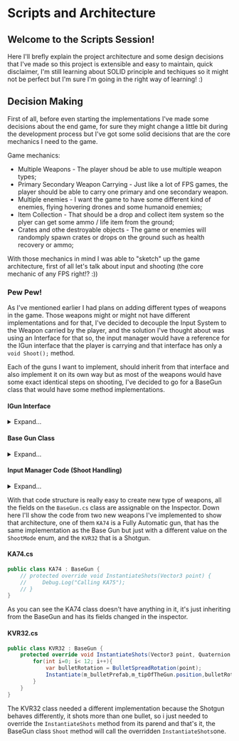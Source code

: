 # Scripts and Architecture
## Welcome to the Scripts Session!
Here I'll brefly explain the project architecture and some design decisions that I've made so this project is extensible and easy to maintain, quick disclaimer, I'm still learning about SOLID principle and techiques so it might not be perfect but I'm sure I'm going in the right way of learning! :)

## Decision Making
First of all, before even starting the implementations I've made some decisions about the end game, for sure they might change a little bit during the development process but I've got some solid decisions that are the core mechanics I need to the game.

Game mechanics:
* Multiple Weapons - The player shoud be able to use multiple weapon types;
* Primary Secondary Weapon Carrying - Just like a lot of FPS games, the player should be able to carry one primary and one secondary weapon.
* Multiple enemies - I want the game to have some different kind of enemies, flying hovering drones and some humanoid enemies;
* Item Collection - That should be a drop and collect item system so the plyer can get some ammo / life item from the ground;
* Crates and othe destroyable objects - The game or enemies will randomply spawn crates or drops on the ground such as health recovery or ammo;

With those mechanics in mind I was able to "sketch" up the game architecture, first of all let's talk about input and shooting (the core mechanic of any FPS right!? :))

### Pew Pew!

As I've mentioned earlier I had plans on adding different types of weapons in the game. Those weapons might or might not have different implementations and for that, I've decided to decouple the Input System to the Weapon carried by the player, and the solution I've thought about was using an Interface for that so, the input manager would have a reference for the IGun interface that the player is carrying and that interface has only a ```void Shoot();``` method.

Each of the guns I want to implement, should inherit from that interface and also implement it on its own way but as most of the weapons would have some exact identical steps on shooting, I've decided to go for a BaseGun class that would have some method implementations.

#### IGun Interface
<details>
 <summary>Expand...</summary>
  
<p>
    
```c#
public interface IGun {
  void Shoot();
}
```

</p>
</details>

#### Base Gun Class
<details>
 <summary>Expand...</summary>
  
<p>
  
```c#
public class BaseGun : MonoBehaviour, IGun {
    ...
    public void Shoot(Vector3 point, bool firstPress){
        if(m_delayBtnShots < m_fireRate) return;
        if((m_mode == ShootMode.Tap || m_mode == ShootMode.SemiAuto) && !firstPress) return;
        var ammoRotation = BulletSpreadRotation(point);
        InstantiateShots(point, ammoRotation);    
        m_delayBtnShots = 0f;
    }

    protected virtual void InstantiateShots(Vector3 point, Quaternion ammoRot){
        var child = Instantiate(m_bulletPrefab, m_tipOfTheGun.position,ammoRot);
    }

    void Update(){
        m_delayBtnShots += Time.deltaTime;
    }
    ...
}
```
</p>
</details>

#### Input Manager Code (Shoot Handling)

<details>
 <summary>Expand...</summary>
  
<p>
  
```c#
...
    void Update()
    {
        Shooting();
    }
    private void Shooting()
    {
        bool firstPress = Input.GetMouseButtonDown(0);
        bool holding = Input.GetMouseButton(0);
        if(firstPress || holding) {
            var ray = Camera.main.ViewportPointToRay(new Vector3(.5f,.5f, 0f));
            RaycastHit hit;
            if(Physics.Raycast(ray, out hit)){
                m_currentGun?.Shoot(hit.point, firstPress);
            }
            else{
                m_currentGun?.Shoot(transform.forward * 1000f + transform.position, firstPress);
            }
        }
    }
...
```

</p>
</details>

With that code structure is really easy to create new type of weapons, all the fields on the ```BaseGun.cs``` class are assignable on the Inspector. Down here I'll show the code from two new weapons I've implemented to show that architecture, one of them ```KA74``` is a Fully Automatic gun, that has the same implementation as the Base Gun but just with a different value on the ```ShootMode``` enum, and the  ```KVR32``` that is a Shotgun.

#### KA74.cs
```c#
public class KA74 : BaseGun {
    // protected override void InstantiateShots(Vector3 point) {
    //     Debug.Log("Calling KA75");
    // }
}
```
As you can see the KA74 class doesn't have anything in it, it's just inheriting from the BaseGun and has its fields changed in the inspector.

#### KVR32.cs
```c#
public class KVR32 : BaseGun {    
    protected override void InstantiateShots(Vector3 point, Quaternion ammoRot){
        for(int i=0; i< 12; i++){
            var bulletRotation = BulletSpreadRotation(point);
            Instantiate(m_bulletPrefab,m_tipOfTheGun.position,bulletRotation);
        }
    }
}
```
The KVR32 class needed a different implementation because the Shotgun behaves differently, it shots more than one bullet, so i just needed to override the ```InstantiateShots``` method from its parend and that's it, the BaseGun class ```Shoot``` method will call the overridden ```InstantiateShots```one.
